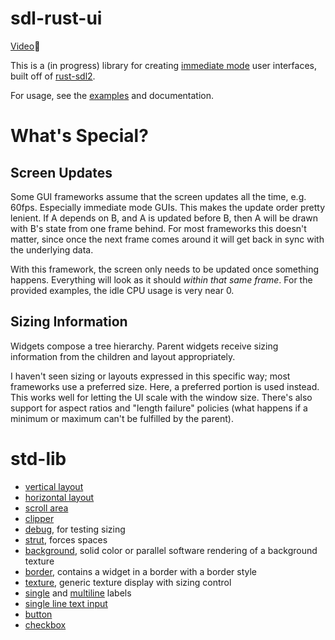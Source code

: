 # sdl-rust-ui

[Video](https://youtu.be/3zBEHgBt7EQ?si=eZAg6nufy3mj0sCg)🔗

This is a (in progress) library for creating [immediate mode](https://en.wikipedia.org/wiki/Immediate_mode_(computer_graphics)) user interfaces, built off of [rust-sdl2](https://github.com/Rust-SDL2/rust-sdl2).

For usage, see the [examples](./examples/) and documentation.

# What's Special?

## Screen Updates

Some GUI frameworks assume that the screen updates all the time, e.g. 60fps.
Especially immediate mode GUIs. This makes the update order pretty lenient. If A
depends on B, and A is updated before B, then A will be drawn with B's state
from one frame behind. For most frameworks this doesn't matter, since once the
next frame comes around it will get back in sync with the underlying data.

With this framework, the screen only needs to be updated once something happens.
Everything will look as it should _within that same frame_. For the provided
examples, the idle CPU usage is very near 0.

## Sizing Information

Widgets compose a tree hierarchy. Parent widgets receive sizing information from
the children and layout appropriately.

I haven't seen sizing or layouts expressed in this specific way; 
most frameworks use a preferred size. Here, a preferred portion is used instead. This works well for letting the UI scale with the window size. There's also support for aspect ratios and "length failure" policies (what happens if a minimum or maximum can't be fulfilled by the parent). 

# std-lib
 - [vertical layout](./src/layout/vertical_layout.rs)
 - [horizontal layout](./src/layout/horizontal_layout.rs)
 - [scroll area](./src/layout/scroller.rs)
 - [clipper](./src/layout/clipper.rs)
 - [debug](./src/widget/debug.rs), for testing sizing
 - [strut](./src/widget/strut.rs), forces spaces
 - [background](./src/widget/background.rs), solid color or parallel software rendering of a background texture
 - [border](./src/widget/border.rs), contains a widget in a border with a border style
 - [texture](./src/widget/texture.rs), generic texture display with sizing control
 - [single](./src/widget/single_line_label.rs) and [multiline](./src/widget/multi_line_label.rs) labels
 - [single line text input](./src/widget/single_line_text_input.rs)
 - [button](./src/widget/button.rs)
 - [checkbox](./src/widget/checkbox.rs)
